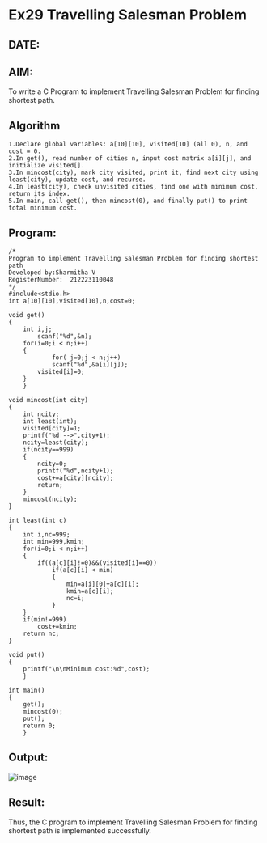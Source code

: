 # Ex29 Travelling Salesman Problem
## DATE:
## AIM:
To write a C Program to implement Travelling Salesman Problem for finding shortest path.
## Algorithm
```
1.Declare global variables: a[10][10], visited[10] (all 0), n, and cost = 0.
2.In get(), read number of cities n, input cost matrix a[i][j], and initialize visited[].
3.In mincost(city), mark city visited, print it, find next city using least(city), update cost, and recurse.
4.In least(city), check unvisited cities, find one with minimum cost, return its index.
5.In main, call get(), then mincost(0), and finally put() to print total minimum cost.  
```
## Program:
```
/*
Program to implement Travelling Salesman Problem for finding shortest path
Developed by:Sharmitha V
RegisterNumber:  212223110048
*/
#include<stdio.h>
int a[10][10],visited[10],n,cost=0;

void get()
{
	int i,j;
		scanf("%d",&n);
	for(i=0;i < n;i++)
	{
			for( j=0;j < n;j++)
			scanf("%d",&a[i][j]);
		visited[i]=0;
	}
	}

void mincost(int city)
{
	int ncity;
	int least(int);
	visited[city]=1;	
	printf("%d -->",city+1);
	ncity=least(city);
	if(ncity==999)
	{
		ncity=0;
		printf("%d",ncity+1);
		cost+=a[city][ncity];
		return;
	}
	mincost(ncity);
}

int least(int c)
{
	int i,nc=999;
	int min=999,kmin;
	for(i=0;i < n;i++)
	{
		if((a[c][i]!=0)&&(visited[i]==0))
			if(a[c][i] < min)
			{
				min=a[i][0]+a[c][i];
				kmin=a[c][i];
				nc=i;
			}
	}
	if(min!=999)
		cost+=kmin;
	return nc;
}

void put()
{
	printf("\n\nMinimum cost:%d",cost);
	}

int main()
{
	get();
	mincost(0);
	put();
	return 0;
	}

```

## Output:

![image](https://github.com/user-attachments/assets/08816fa1-66f9-4a0e-85ff-2cc7b85ae00f)


## Result:
Thus, the C program to implement Travelling Salesman Problem for finding shortest path is implemented successfully.
